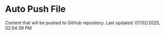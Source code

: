 # Auto Push File

Content that will be pushed to GitHub repository.
Last updated: 07/02/2025, 02:54:39 PM
